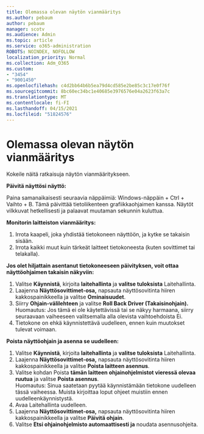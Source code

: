 ```yaml
---
title: Olemassa olevan näytön vianmääritys
ms.author: pebaum
author: pebaum
manager: scotv
ms.audience: Admin
ms.topic: article
ms.service: o365-administration
ROBOTS: NOINDEX, NOFOLLOW
localization_priority: Normal
ms.collection: Adm_O365
ms.custom:
- "3454"
- "9001450"
ms.openlocfilehash: c4d2bb64b6b5ea79d4cd585e2be85c3c17e0f76f
ms.sourcegitcommit: 8bc60ec34bc1e40685e3976576e04a2623f63a7c
ms.translationtype: MT
ms.contentlocale: fi-FI
ms.lasthandoff: 04/15/2021
ms.locfileid: "51824576"
---
```

# <a name="troubleshoot-an-existing-monitor"></a>Olemassa olevan näytön vianmääritys

Kokeile näitä ratkaisuja näytön vianmääritykseen. 

**Päivitä näyttösi näyttö:**

Paina samanaikaisesti seuraavia näppäimiä: Windows-näppäin + Ctrl + Vaihto + B. Tämä päivittää tietoliikenteen grafiikkaohjaimen kanssa. Näytöt vilkkuvat hetkellisesti ja palaavat muutaman sekunnin kuluttua.

**Monitorin laitteiston vianmääritys:**

1. Irrota kaapeli, joka yhdistää tietokoneen näyttöön, ja kytke se takaisin sisään.
2. Irrota kaikki muut kuin tärkeät laitteet tietokoneesta (kuten sovittimet tai telakalla).

**Jos olet hiljattain asentanut tietokoneeseen päivityksen, voit ottaa näyttöohjaimen takaisin näkyviin:**

1. Valitse **Käynnistä**, kirjoita **laitehallinta** ja **valitse tuloksista** Laitehallinta.
2. Laajenna **Näyttösovittimet-osa,** napsauta näyttösovitinta hiiren kakkospainikkeella ja valitse **Ominaisuudet**.
3. Siirry **Ohjain-välilehteen** ja valitse **Roll Back Driver (Takaisinohjain).** <br>
Huomautus: Jos tämä ei ole käytettävissä tai se  näkyy harmaana, siirry seuraavaan vaiheeseen valitsemalla alla olevista vaihtoehdoista Ei.
4. Tietokone on ehkä käynnistettävä uudelleen, ennen kuin muutokset tulevat voimaan.

**Poista näyttöohjain ja asenna se uudelleen:**

1. Valitse **Käynnistä**, kirjoita **laitehallinta** ja **valitse tuloksista** Laitehallinta.
2. Laajenna **Näyttösovittimet-osa,** napsauta näyttösovitinta hiiren kakkospainikkeella ja valitse **Poista laitteen asennus**. 
3. Valitse kohdan Poista **tämän laitteen ohjainohjelmistot vieressä olevaa ruutua** ja valitse **Poista asennus**.<br>
Huomautus: Sinua saatetaan pyytää käynnistämään tietokone uudelleen tässä vaiheessa. Muista kirjoittaa loput ohjeet muistiin ennen uudelleenkäynnistystä.
4. Avaa Laitehallinta uudelleen.
5. Laajenna **Näyttösovittimet-osa,** napsauta näyttösovitinta hiiren kakkospainikkeella ja valitse **Päivitä ohjain**.
6. Valitse **Etsi ohjainohjelmisto automaattisesti ja** noudata asennusohjeita.
